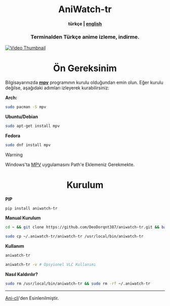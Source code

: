 <h1 align="center">
<strong> AniWatch-tr </strong>
</h1>

<h4 align="center">
türkçe | <a href="">english</a>
</h4>

<h3 align="center">
    Terminalden Türkçe anime izleme, indirme.
</h3>

[![Video Thumbnail](https://github.com/user-attachments/assets/44b9d628-f96c-4baf-aec1-28e9f2472621)](https://github.com/user-attachments/assets/44b9d628-f96c-4baf-aec1-28e9f2472621)

<h1 align="center">
    <b>Ön Gereksinim</b>
</h1>

Bilgisayarınızda [**mpv**](https://github.com/mpv-player/mpv) programının kurulu olduğundan emin olun. Eğer kurulu değilse, aşağıdaki adımları izleyerek kurabilirsiniz:

**Arch:**
```bash
sudo pacman -S mpv
```
**Ubuntu/Debian**
```bash
sudo apt-get install mpv
```
**Fedora**
```bash
sudo dnf install mpv
```

> [!WARNING]  
> Windows'ta [MPV](https://github.com/shinchiro/mpv-winbuild-cmake/releases) uygulamasını Path'e Eklemeniz Gerekmekte.

<h1 align="center">
    <b>Kurulum</b>
</h1>

**PIP**
```bash
pip install aniwatch-tr
```

**Manual Kurulum**
```bash
cd ~ && git clone https://github.com/DeoDorqnt387/aniwatch-tr.git && bash aniwatch-tr/install.sh
```
```bash
sudo cp ~/.aniwatch-tr/aniwatch-tr /usr/local/bin/aniwatch-tr
```
**Kullanım**
```bash
aniwatch-tr
```
```bash
aniwatch-tr -v # Opsyionel VLC Kullanımı
```
**Nasıl Kaldırılır?**
```bash
sudo rm /usr/local/bin/aniwatch-tr && sudo rm -rf ~/.aniwatch-tr
```

<hr>

[Ani-cli](https://github.com/pystardust/ani-cli)'den Esinlenilmiştir.
